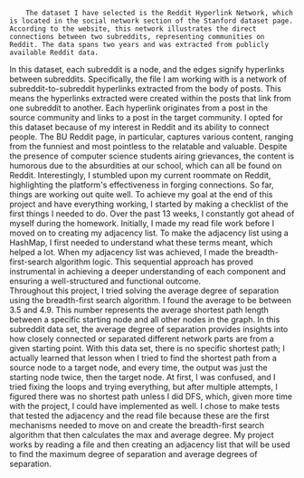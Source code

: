 		The dataset I have selected is the Reddit Hyperlink Network, which is located in the social network section of the Stanford dataset page. According to the website, this network illustrates the direct connections between two subreddits, representing communities on Reddit. The data spans two years and was extracted from publicly available Reddit data.
In this dataset, each subreddit is a node, and the edges signify hyperlinks between subreddits. Specifically, the file I am working with is a network of subreddit-to-subreddit hyperlinks extracted from the body of posts. This means the hyperlinks extracted were created within the posts that link from one subreddit to another. Each hyperlink originates from a post in the source community and links to a post in the target community. I opted for this dataset because of my interest in Reddit and its ability to connect people. The BU Reddit page, in particular, captures various content, ranging from the funniest and most pointless to the relatable and valuable. Despite the presence of computer science students airing grievances, the content is humorous due to the absurdities at our school, which can all be found on Reddit. Interestingly, I stumbled upon my current roommate on Reddit, highlighting the platform's effectiveness in forging connections. So far, things are working out quite well.
To achieve my goal at the end of this project and have everything working, I started by making a checklist of the first things I needed to do. Over the past 13 weeks, I constantly got ahead of myself during the homework. Initially, I made my read file work before I moved on to creating my adjacency list. To make the adjacency list using a HashMap, I first needed to understand what these terms meant, which helped a lot. When my adjacency list was achieved, I made the breadth-first-search algorithm logic. This sequential approach has proved instrumental in achieving a deeper understanding of each component and ensuring a well-structured and functional outcome.  
Throughout this project, I tried solving the average degree of separation using the breadth-first search algorithm. I found the average to be between 3.5 and 4.9. This number represents the average shortest path length between a specific starting node and all other nodes in the graph. In this subreddit data set, the average degree of separation provides insights into how closely connected or separated different network parts are from a given starting point. With this data set, there is no specific shortest path; I actually learned that lesson when I tried to find the shortest path from a source node to a target node, and every time, the output was just the starting node twice, then the target node. At first, I was confused, and I tried fixing the loops and trying everything, but after multiple attempts, I figured there was no shortest path unless I did DFS, which, given more time with the project, I could have implemented as well. I chose to make tests that tested the adjacency and the read file because these are the first mechanisms needed to move on and create the breadth-first search algorithm that then calculates the max and average degree. My project works by reading a file and then creating an adjacency list that will be used to find the maximum degree of separation and average degrees of separation. 
